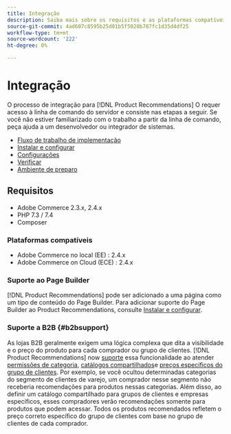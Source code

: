 ```yaml
---
title: Integração
description: Saiba mais sobre os requisitos e as plataformas compatíveis na [!DNL Product Recommendations].
source-git-commit: 4ad607c8595b25d01b5f5020b787fc1d35d4df25
workflow-type: tm+mt
source-wordcount: '222'
ht-degree: 0%

---
```


# Integração

O processo de integração para [!DNL Product Recommendations] O requer acesso à linha de comando do servidor e consiste nas etapas a seguir. Se você não estiver familiarizado com o trabalho a partir da linha de comando, peça ajuda a um desenvolvedor ou integrador de sistemas.

- [Fluxo de trabalho de implementação](implementation-workflow.md)
- [Instalar e configurar](install-configure.md)
- [Configurações](settings.md)
- [Verificar](verify.md)
- [Ambiente de preparo](staging-environment.md)

## Requisitos

- Adobe Commerce 2.3.x, 2.4.x
- PHP 7.3 / 7.4
- Composer

### Plataformas compatíveis

- Adobe Commerce no local (EE) : 2.4.x
- Adobe Commerce on Cloud (ECE) : 2.4.x

### Suporte ao Page Builder

[!DNL Product Recommendations] pode ser adicionado a uma página como um tipo de conteúdo do Page Builder. Para adicionar suporte do Page Builder ao Product Recommendations, consulte [Instalar e configurar](install-configure.md).

### Suporte a B2B {#b2bsupport}

As lojas B2B geralmente exigem uma lógica complexa que dita a visibilidade e o preço do produto para cada comprador ou grupo de clientes. [!DNL Product Recommendations] now [suporte](release-notes.md) essa funcionalidade ao atender [permissões de categoria](https://docs.magento.com/user-guide/catalog/category-permissions.html), [catálogos compartilhados](https://docs.magento.com/user-guide/catalog/catalog-shared.html)e [preços específicos do grupo de clientes](https://docs.magento.com/user-guide/catalog/pricing-advanced.html). Por exemplo, se você ocultou determinadas categorias do segmento de clientes de varejo, um comprador nesse segmento não receberia recomendações para produtos nessas categorias. Além disso, ao definir um catálogo compartilhado para grupos de clientes e empresas específicos, esses compradores verão recomendações somente para produtos que podem acessar. Todos os produtos recomendados refletem o preço correto específico do grupo de clientes com base no grupo de clientes de cada comprador.
